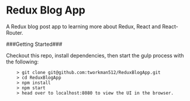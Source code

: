 # Redux Blog App

A Redux blog post app to learning more about Redux, React and React-Router.

###Getting Started###

Checkout this repo, install dependencies, then start the gulp process with the following:

```
	> git clone git@github.com:tworkman512/ReduxBlogApp.git
	> cd ReduxBlogApp
	> npm install
	> npm start
	> head over to localhost:8080 to view the UI in the browser.
```
